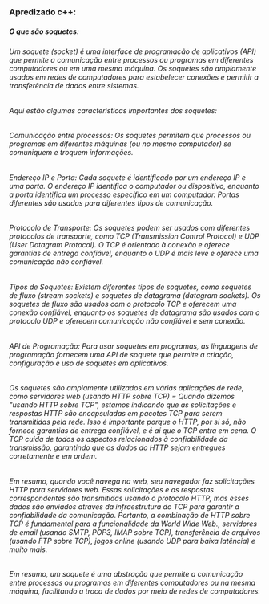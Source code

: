 ### Apredizado c++:

##### O que são soquetes: 

###### Um soquete (socket) é uma interface de programação de aplicativos (API) que permite a comunicação entre processos ou programas em diferentes computadores ou em uma mesma máquina. Os soquetes são amplamente usados em redes de computadores para estabelecer conexões e permitir a transferência de dados entre sistemas.

###### Aqui estão algumas características importantes dos soquetes:

###### Comunicação entre processos: Os soquetes permitem que processos ou programas em diferentes máquinas (ou no mesmo computador) se comuniquem e troquem informações.

###### Endereço IP e Porta: Cada soquete é identificado por um endereço IP e uma porta. O endereço IP identifica o computador ou dispositivo, enquanto a porta identifica um processo específico em um computador. Portas diferentes são usadas para diferentes tipos de comunicação.

###### Protocolo de Transporte: Os soquetes podem ser usados com diferentes protocolos de transporte, como TCP (Transmission Control Protocol) e UDP (User Datagram Protocol). O TCP é orientado à conexão e oferece garantias de entrega confiável, enquanto o UDP é mais leve e oferece uma comunicação não confiável.

###### Tipos de Soquetes: Existem diferentes tipos de soquetes, como soquetes de fluxo (stream sockets) e soquetes de datagrama (datagram sockets). Os soquetes de fluxo são usados com o protocolo TCP e oferecem uma conexão confiável, enquanto os soquetes de datagrama são usados com o protocolo UDP e oferecem comunicação não confiável e sem conexão.

###### API de Programação: Para usar soquetes em programas, as linguagens de programação fornecem uma API de soquete que permite a criação, configuração e uso de soquetes em aplicativos.

###### Os soquetes são amplamente utilizados em várias aplicações de rede, como servidores web (usando HTTP sobre TCP) = Quando dizemos "usando HTTP sobre TCP", estamos indicando que as solicitações e respostas HTTP são encapsuladas em pacotes TCP para serem transmitidas pela rede. Isso é importante porque o HTTP, por si só, não fornece garantias de entrega confiável, e é aí que o TCP entra em cena. O TCP cuida de todos os aspectos relacionados à confiabilidade da transmissão, garantindo que os dados do HTTP sejam entregues corretamente e em ordem.

###### Em resumo, quando você navega na web, seu navegador faz solicitações HTTP para servidores web. Essas solicitações e as respostas correspondentes são transmitidas usando o protocolo HTTP, mas esses dados são enviados através da infraestrutura do TCP para garantir a confiabilidade da comunicação. Portanto, a combinação de HTTP sobre TCP é fundamental para a funcionalidade da World Wide Web., servidores de email (usando SMTP, POP3, IMAP sobre TCP), transferência de arquivos (usando FTP sobre TCP), jogos online (usando UDP para baixa latência) e muito mais.

###### Em resumo, um soquete é uma abstração que permite a comunicação entre processos ou programas em diferentes computadores ou na mesma máquina, facilitando a troca de dados por meio de redes de computadores.


